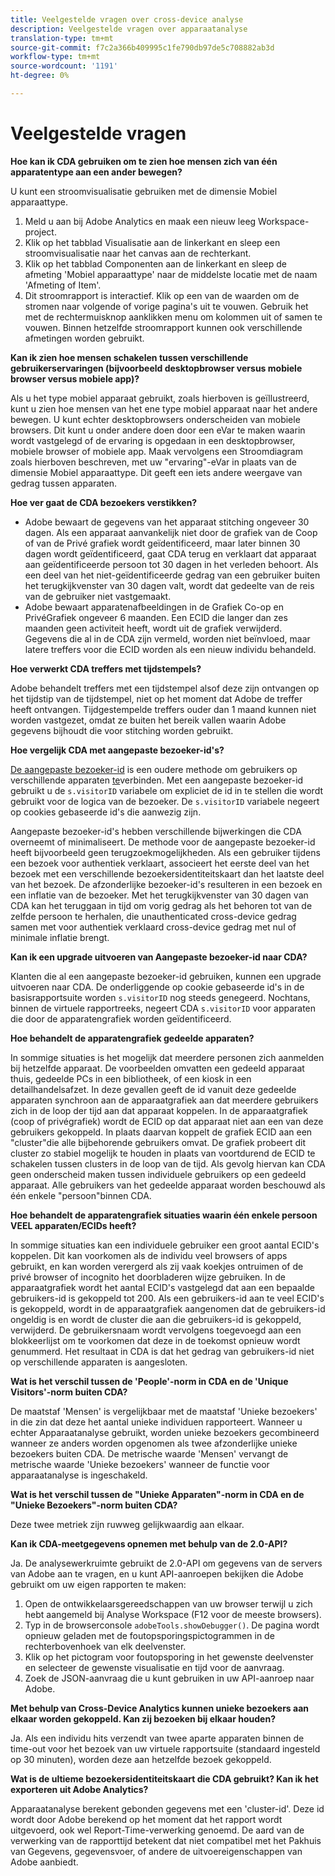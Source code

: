 ```yaml
---
title: Veelgestelde vragen over cross-device analyse
description: Veelgestelde vragen over apparaatanalyse
translation-type: tm+mt
source-git-commit: f7c2a366b409995c1fe790db97de5c708882ab3d
workflow-type: tm+mt
source-wordcount: '1191'
ht-degree: 0%

---
```



# Veelgestelde vragen

**Hoe kan ik CDA gebruiken om te zien hoe mensen zich van één apparatentype aan een ander bewegen?**

U kunt een stroomvisualisatie gebruiken met de dimensie Mobiel apparaattype.

1. Meld u aan bij Adobe Analytics en maak een nieuw leeg Workspace-project.
2. Klik op het tabblad Visualisatie aan de linkerkant en sleep een stroomvisualisatie naar het canvas aan de rechterkant.
3. Klik op het tabblad Componenten aan de linkerkant en sleep de afmeting &#39;Mobiel apparaattype&#39; naar de middelste locatie met de naam &#39;Afmeting of Item&#39;.
4. Dit stroomrapport is interactief. Klik op een van de waarden om de stromen naar volgende of vorige pagina&#39;s uit te vouwen. Gebruik het met de rechtermuisknop aanklikken menu om kolommen uit of samen te vouwen. Binnen hetzelfde stroomrapport kunnen ook verschillende afmetingen worden gebruikt.

**Kan ik zien hoe mensen schakelen tussen verschillende gebruikerservaringen (bijvoorbeeld desktopbrowser versus mobiele browser versus mobiele app)?**

Als u het type mobiel apparaat gebruikt, zoals hierboven is geïllustreerd, kunt u zien hoe mensen van het ene type mobiel apparaat naar het andere bewegen. U kunt echter desktopbrowsers onderscheiden van mobiele browsers. Dit kunt u onder andere doen door een eVar te maken waarin wordt vastgelegd of de ervaring is opgedaan in een desktopbrowser, mobiele browser of mobiele app. Maak vervolgens een Stroomdiagram zoals hierboven beschreven, met uw &quot;ervaring&quot;-eVar in plaats van de dimensie Mobiel apparaattype. Dit geeft een iets andere weergave van gedrag tussen apparaten.

**Hoe ver gaat de CDA bezoekers verstikken?**

* Adobe bewaart de gegevens van het apparaat stitching ongeveer 30 dagen. Als een apparaat aanvankelijk niet door de grafiek van de Coop of van de Privé grafiek wordt geïdentificeerd, maar later binnen 30 dagen wordt geïdentificeerd, gaat CDA terug en verklaart dat apparaat aan geïdentificeerde persoon tot 30 dagen in het verleden behoort. Als een deel van het niet-geïdentificeerde gedrag van een gebruiker buiten het terugkijkvenster van 30 dagen valt, wordt dat gedeelte van de reis van de gebruiker niet vastgemaakt.
* Adobe bewaart apparatenafbeeldingen in de Grafiek Co-op en PrivéGrafiek ongeveer 6 maanden. Een ECID die langer dan zes maanden geen activiteit heeft, wordt uit de grafiek verwijderd. Gegevens die al in de CDA zijn vermeld, worden niet beïnvloed, maar latere treffers voor die ECID worden als een nieuw individu behandeld.

**Hoe verwerkt CDA treffers met tijdstempels?**

Adobe behandelt treffers met een tijdstempel alsof deze zijn ontvangen op het tijdstip van de tijdstempel, niet op het moment dat Adobe de treffer heeft ontvangen. Tijdgestempelde treffers ouder dan 1 maand kunnen niet worden vastgezet, omdat ze buiten het bereik vallen waarin Adobe gegevens bijhoudt die voor stitching worden gebruikt.

**Hoe vergelijk CDA met aangepaste bezoeker-id&#39;s?**

[De aangepaste bezoeker-id](/help/implement/vars/config-vars/visitorid.md) is een oudere methode om gebruikers op verschillende apparaten [te](/help/implement/js/xdevice-visid/xdevice-connecting.md)verbinden. Met een aangepaste bezoeker-id gebruikt u de `s.visitorID` variabele om expliciet de id in te stellen die wordt gebruikt voor de logica van de bezoeker. De `s.visitorID` variabele negeert op cookies gebaseerde id&#39;s die aanwezig zijn.

Aangepaste bezoeker-id&#39;s hebben verschillende bijwerkingen die CDA overneemt of minimaliseert. De methode voor de aangepaste bezoeker-id heeft bijvoorbeeld geen terugzoekmogelijkheden. Als een gebruiker tijdens een bezoek voor authentiek verklaart, associeert het eerste deel van het bezoek met een verschillende bezoekersidentiteitskaart dan het laatste deel van het bezoek. De afzonderlijke bezoeker-id&#39;s resulteren in een bezoek en een inflatie van de bezoeker. Met het terugkijkvenster van 30 dagen van CDA kan het teruggaan in tijd om vorig gedrag als het behoren tot van de zelfde persoon te herhalen, die unauthenticated cross-device gedrag samen met voor authentiek verklaard cross-device gedrag met nul of minimale inflatie brengt.

**Kan ik een upgrade uitvoeren van Aangepaste bezoeker-id naar CDA?**

Klanten die al een aangepaste bezoeker-id gebruiken, kunnen een upgrade uitvoeren naar CDA. De onderliggende op cookie gebaseerde id&#39;s in de basisrapportsuite worden `s.visitorID` nog steeds genegeerd. Nochtans, binnen de virtuele rapportreeks, negeert CDA `s.visitorID` voor apparaten die door de apparatengrafiek worden geïdentificeerd.

**Hoe behandelt de apparatengrafiek gedeelde apparaten?**

In sommige situaties is het mogelijk dat meerdere personen zich aanmelden bij hetzelfde apparaat. De voorbeelden omvatten een gedeeld apparaat thuis, gedeelde PCs in een bibliotheek, of een kiosk in een detailhandelsafzet. In deze gevallen geeft de id vanuit deze gedeelde apparaten synchroon aan de apparaatgrafiek aan dat meerdere gebruikers zich in de loop der tijd aan dat apparaat koppelen. In de apparaatgrafiek (coop of privégrafiek) wordt de ECID op dat apparaat niet aan een van deze gebruikers gekoppeld. In plaats daarvan koppelt de grafiek ECID aan een &quot;cluster&quot;die alle bijbehorende gebruikers omvat. De grafiek probeert dit cluster zo stabiel mogelijk te houden in plaats van voortdurend de ECID te schakelen tussen clusters in de loop van de tijd. Als gevolg hiervan kan CDA geen onderscheid maken tussen individuele gebruikers op een gedeeld apparaat. Alle gebruikers van het gedeelde apparaat worden beschouwd als één enkele &quot;persoon&quot;binnen CDA.

**Hoe behandelt de apparatengrafiek situaties waarin één enkele persoon VEEL apparaten/ECIDs heeft?**

In sommige situaties kan een individuele gebruiker een groot aantal ECID&#39;s koppelen. Dit kan voorkomen als de individu veel browsers of apps gebruikt, en kan worden verergerd als zij vaak koekjes ontruimen of de privé browser of incognito het doorbladeren wijze gebruiken. In de apparaatgrafiek wordt het aantal ECID&#39;s vastgelegd dat aan een bepaalde gebruikers-id is gekoppeld tot 200. Als een gebruikers-id aan te veel ECID&#39;s is gekoppeld, wordt in de apparaatgrafiek aangenomen dat de gebruikers-id ongeldig is en wordt de cluster die aan die gebruikers-id is gekoppeld, verwijderd. De gebruikersnaam wordt vervolgens toegevoegd aan een blokkeerlijst om te voorkomen dat deze in de toekomst opnieuw wordt genummerd. Het resultaat in CDA is dat het gedrag van gebruikers-id niet op verschillende apparaten is aangesloten.

**Wat is het verschil tussen de &#39;People&#39;-norm in CDA en de &#39;Unique Visitors&#39;-norm buiten CDA?**

De maatstaf &#39;Mensen&#39; is vergelijkbaar met de maatstaf &#39;Unieke bezoekers&#39; in die zin dat deze het aantal unieke individuen rapporteert. Wanneer u echter Apparaatanalyse gebruikt, worden unieke bezoekers gecombineerd wanneer ze anders worden opgenomen als twee afzonderlijke unieke bezoekers buiten CDA. De metrische waarde &#39;Mensen&#39; vervangt de metrische waarde &#39;Unieke bezoekers&#39; wanneer de functie voor apparaatanalyse is ingeschakeld.

**Wat is het verschil tussen de &quot;Unieke Apparaten&quot;-norm in CDA en de &quot;Unieke Bezoekers&quot;-norm buiten CDA?**

Deze twee metriek zijn ruwweg gelijkwaardig aan elkaar.

**Kan ik CDA-meetgegevens opnemen met behulp van de 2.0-API?**

Ja. De analysewerkruimte gebruikt de 2.0-API om gegevens van de servers van Adobe aan te vragen, en u kunt API-aanroepen bekijken die Adobe gebruikt om uw eigen rapporten te maken:

1. Open de ontwikkelaarsgereedschappen van uw browser terwijl u zich hebt aangemeld bij Analyse Workspace (F12 voor de meeste browsers).
1. Typ in de browserconsole `adobeTools.showDebugger()`. De pagina wordt opnieuw geladen met de foutopsporingspictogrammen in de rechterbovenhoek van elk deelvenster.
1. Klik op het pictogram voor foutopsporing in het gewenste deelvenster en selecteer de gewenste visualisatie en tijd voor de aanvraag.
1. Zoek de JSON-aanvraag die u kunt gebruiken in uw API-aanroep naar Adobe.

**Met behulp van Cross-Device Analytics kunnen unieke bezoekers aan elkaar worden gekoppeld. Kan zij bezoeken bij elkaar houden?**

Ja. Als een individu hits verzendt van twee aparte apparaten binnen de time-out voor het bezoek van uw virtuele rapportsuite (standaard ingesteld op 30 minuten), worden deze aan hetzelfde bezoek gekoppeld.

**Wat is de ultieme bezoekersidentiteitskaart die CDA gebruikt? Kan ik het exporteren uit Adobe Analytics?**

Apparaatanalyse berekent gebonden gegevens met een &#39;cluster-id&#39;. Deze id wordt door Adobe berekend op het moment dat het rapport wordt uitgevoerd, ook wel Report-Time-verwerking genoemd. De aard van de verwerking van de rapporttijd betekent dat niet compatibel met het Pakhuis van Gegevens, gegevensvoer, of andere de uitvoereigenschappen van Adobe aanbiedt.
